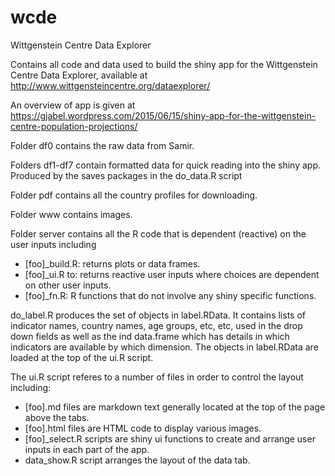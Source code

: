 # wcde
Wittgenstein Centre Data Explorer

Contains all code and data used to build the shiny app for the Wittgenstein Centre Data Explorer, available at
http://www.wittgensteincentre.org/dataexplorer/

An overview of app is given at
https://gjabel.wordpress.com/2015/06/15/shiny-app-for-the-wittgenstein-centre-population-projections/

Folder df0 contains the raw data from Samir.

Folders df1-df7 contain formatted data for quick reading into the shiny app. Produced by the saves packages in the do_data.R script 

Folder pdf contains all the country profiles for downloading.

Folder www contains images.

Folder server contains all the R code that is dependent (reactive) on the user inputs including
*	[foo]_build.R: returns plots or data frames.
*	[foo]_ui.R to: returns reactive user inputs where choices are dependent on other user inputs.
*	[foo]_fn.R: R functions that do not involve any shiny specific functions.

do_label.R produces the set of objects in label.RData. It contains lists of indicator names, country names, age groups, etc, etc, used in the drop down fields as well as the ind data.frame which has details in which indicators are available by which dimension. The objects in label.RData are loaded at the top of the ui.R script. 

The ui.R script referes to a number of files in order to control the layout including:
*	[foo].md files are markdown text generally located at the top of the page above the tabs. 
*	[foo].html  files are HTML code to display various images.
*	[foo]_select.R scripts are shiny ui functions to create and arrange user inputs in each part of the app.
*	data_show.R script arranges the layout of the data tab.
